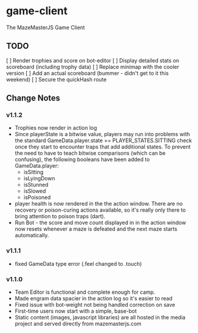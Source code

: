 # game-client

The MazeMasterJS Game Client

## TODO

[ ] Render trophies and score on bot-editor
[ ] Display detailed stats on scoreboard (including trophy data)
[ ] Replace minimap with the cooler version
[ ] Add an actual scoreboard (bummer - didn't get to it this weekend)
[ ] Secure the quickHash route

## Change Notes

### v1.1.2
- Trophies now render in action log
- Since playerState is a bitwise value, players may run into problems with the standard GameData.player.state == PLAYER_STATES.SITTING check once they start to encounter traps that add additional states. To prevent the need to have to teach bitwise comparisons (which can be confusing), the following booleans have been added to GameData.player:
  - isSitting
  - isLyingDown
  - isStunned
  - isSlowed
  - isPoisoned
- player health is now rendered in the the action window. There are no recovery or poison-curing actions available, so it's really only there to bring attention to poison traps (dart).
- Run Bot - the score and move count displayed in in the action window now resets whenever a maze is defeated and the next maze starts automatically.

### v1.1.1

- fixed GameData type error (.feel changed to .touch)

### v1.1.0

- Team Editor is functional and complete enough for camp.
- Made engram data spacier in the action log so it's easier to read
- Fixed issue with bot-weight not being handled correction on save
- First-time users now start with a simple, base-bot
- Static content (images, javascript libraries) are all hosted in the media project and served directly from mazemasterjs.com
